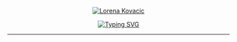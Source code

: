 <p align="center">
  <a href="https://github.com/Tiitmouse">
    <img src="/Users/lorena/Documents/projekti/github_profile/Tiitmouse/materials/lk.png" alt="Lorena Kovacic" />
</a>
</p>

<p style="text-align: center;">
<a href="https://git.io/typing-svg"><img src="https://readme-typing-svg.demolab.com?font=VT323&size=30&pause=1000&color=D898F7&center=true&random=false&width=435&lines=Hi;Student+at+Algera+university;Studying+software+Engineering" alt="Typing SVG" /></a>
</p>

---






<!-- <p>
<code><img title="C++" height="25" src="materials/cpp.svg"></code>
<code><img title="C#" height="25" src="materials/cSharp.svg"></code>
<code><img title="HTML5" height="25" src="materials/html5.svg"></code>
<code><img title="CSS" height="25" src="materials/css.svg"></code>
<code><img title="Javascript" height="25" src="materials/js.svg"></code>
<code><img title="GitHub" height="25" src="materials/github.svg"></code>
<code><img title="Git" height="25" src="materials/git-original.svg"></code>
<code><img title=".NetCore" height="25" src="materials/dotnetcore.svg"></code>
<code><img title="Visual Studio Code" height="25" src="materials/vscode.png"></code>
<code><img title="Microsoft Visual Studio" height="25" src="materials/visualstudio.png"></code>
<code><img title="Java" height="25" src="materials/java-original.svg"></code>
<code><img title="JSON" height="25" src="materials/json.svg"></code>
<code><img title="tSQL" height="25" src="materials/tsql.svg"></code>
<code><img title="Rider" height="25" src="materials/rider.png"></code>
<code><img title="CLion" height="25" src="materials/clion.svg"></code>
<code><img title="InteliJ" height="25" src="materials/intellij.svg"></code>
<code><img title="GO" height="25" src="materials/go.svg"></code>
<code><img title="swift" height="25" src="materials/swift.svg"></code>
<code><img title="xcode" height="25" src="materials/xcode.png"></code>
</p> -->


<!--
**Tiitmouse/Tiitmouse** is a ✨ _special_ ✨ repository because its `README.md` (this file) appears on your GitHub profile.


